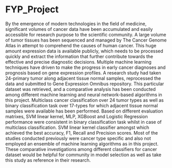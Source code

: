 # FYP_Project
By the emergence of modern technologies in the
field of medicine, significant volumes of cancer data have been accumulated and easily
accessible for research purpose to the scientific community. A large volume of tumor
tissues has been sequenced and managed by The Cancer Genome Atlas in attempt to
comprehend the causes of human cancer. This huge amount expression data is available
publicly, which needs to be processed quickly and extract the information that further
contribute towards the effective and precise diagnostic decisions. Multiple machine
learning techniques have driven to make the progress in early cancer diagnoses and
prognosis based on gene expression profiles.
A research study had taken 24-primary tumor along adjacent tissue normal samples,
reprocessed the data and submitted to Gene Expression Omnibus repository. This
particular dataset was retrieved, and a comparative analysis has been conducted among
different machine learning and neural network-based algorithms in this project.
Multiclass cancer classification over 24 tumor types as well as binary classification task
over 17-types for which adjacent tissue normal samples were available has been
performed. Based on different evaluation matrixes, SVM linear kernel, MLP, XGBoost
and Logistic Regression performance were consistent in binary classification task
whilst in case of multiclass classification. SVM linear kernel classifier amongst which
achieved the best accuracy, F1, Recall and Precision scores. Most of the studies
conducted previously were cancer type specific and also not employed an ensemble of
machine learning algorithms as in this project. These comparative investigations among
different classifiers for cancer dataset would be helpful for community in model
selection as well as take this study as reference in their research.
